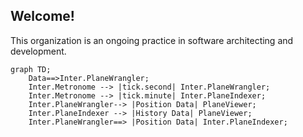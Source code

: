 ## Welcome!

This organization is an ongoing practice in software architecting and development.

```mermaid
graph TD;
    Data==>Inter.PlaneWrangler;
    Inter.Metronome --> |tick.second| Inter.PlaneWrangler;
    Inter.Metronome --> |tick.minute| Inter.PlaneIndexer;
    Inter.PlaneWrangler--> |Position Data| PlaneViewer;
    Inter.PlaneIndexer --> |History Data| PlaneViewer;
    Inter.PlaneWrangler==> |Position Data| Inter.PlaneIndexer;
```

